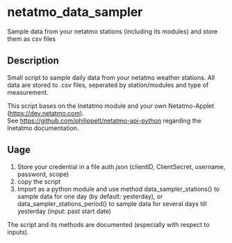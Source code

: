 # netatmo_data_sampler
Sample data from your netatmo stations (including its modules) and store them as csv files

## Description
Small script to sample daily data from your netatmo weather stations. 
All data are stored to .csv files, seperated by station/modules and type of measurement. 

This script bases on the lnetatmo module and your own Netatmo-Applet (https://dev.netatmo.com).  
See https://github.com/philippelt/netatmo-api-python regarding the lnetatmo documentation.

## Uage
1. Store your credential in a file auth.json (clientID, ClientSecret, username, password, scope)
2. copy the script
3. Import as a python module and use method data_sampler_stations() to sample data for one day (by default: yesterday), or data_sampler_stations_period() to sample data for several days till yesterday (input: past start date)

The script and its methods are documented (especially with respect to inputs). 
